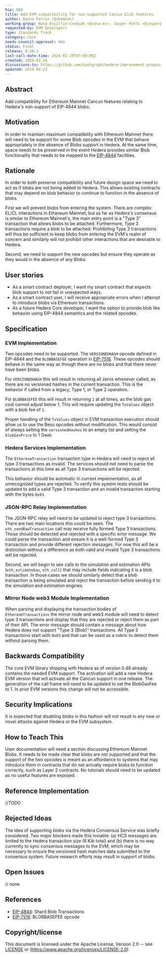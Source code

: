 ```yaml
---
hip: 866
title: Add EVM compatibility for non-supported Cancun blob features.
author: Danno Ferrin (@shemnon)
working-group: Nana Essilfie-Conduah <@nana-ec>, Jasper Potts <@jasperpotts>, Richard Bair <@rbair23>
requested-by: EVM Developers
type: Standards Track
category: Core
needs-council-approval: Yes
status: Final
release: 0.50.1
last-call-date-time: 2024-02-28T07:00:00Z
created: 2024-01-24
discussions-to: https://github.com/hashgraph/hedera-improvement-proposal/discussions/872
updated: 2024-06-23
---
```


## Abstract

Add compatibility for Ethereum Mainnet Cancun features relating to Hedera's
non-support of EIP-4844 blobs.

## Motivation

In order to maintain maximum compatibility with Ethereum Mainnet there will need
to be support for some Blob opcodes in the EVM that behave appropriately in the
absence of Blobs support in Hedera. At the same time, space needs to be
preserved in the event Hedera provides similar Blob functionality that needs to
be mapped to the [EIP-4844](https://eips.ethereum.org/EIPS/eip-4844) facilities.

## Rationale

In order to both preserve compatibility and future design space we need to act
as if blobs are not being added to Hedera. This allows existing contracts that
may depend on blob behavior to continue to function in the absence of blobs.

First we will prevent blobs from entering the system. There are complex EL/CL
interactions in Ethereum Mainnet, but as far as Hedera's consensus is similar to
Ethereum Mainnet's, the main entry point is a "Type 3" transaction that allows
blobs to be attached. Furthermore, Type 3 transactions require a blob to be
attached. Prohibiting Type 3 transactions will thus be sufficient to keep blobs
from entering the EVM's realm of concern and similarly will not prohibit other
interactions that are desirable to Hedera.

Second, we need to support the new opcodes but ensure they operate as they would
in the absence of any Blobs.

## User stories

* As a smart contract deployer, I want my smart contract that expects blob
  support to not fail in unexpected ways.
* As a smart contract user, I will receive appropriate errors when I attempt to
  introduce blobs via Ethereum transactions.
* As a future Hedera Core developer, I want the option to provide blob like
  behavior using EIP-4844 semantics and the related opcodes.

## Specification

### EVM Implementation

Two opcodes need to be supported. The `VERSIONEDHASH` opcode defined
in EIP-4844 and the `BLOBBASEFEE`
operation in [EIP-7516](https://eips.ethereum.org/EIPS/eip-7516). These opcodes
should behave in the same way as though there are no blobs and that there never
have been blobs.

For `VERSIONEDHASH` this will result in returning all zeros whenever called, as
there are no versioned hashes in the current transaction. This is the behavior
if called from a legacy, Type 1, or Type 2 operation.

For `BLOBBASEFEE` this will result in returning `1` at all times, as the blob
gas cost cannot adjust below 1. This will require updating the `TxValues` object
with a blob fee of `1`.

Proper handling of the `TxValues` object in EVM transaction execution should
allow us to use the Besu opcodes without modification. This would consist of
always setting the `versionedHashes` to an empty list and setting
the `blobGasPrice` to 1 Gwei.

### Hedera Services Implementation

The `EthereumTransaction` transaction type in Hedera will need to reject all
type 3 transactions as invalid. The services should not need to parse the
transactions at this time as all Type 3 transactions will be rejected.

This behavior should be automatic in current implementation, as all unrecognized
types are rejected. To verify this system tests should be updated to add a valid
Type 3 transaction and an invalid transaction starting with the bytes `0x03`.

### JSON-RPC Relay Implementation

The JSON-RPC relay will need to be updated to reject type 3 transactions. There
are two main locations this could be seen. The `eth_sendRawTransaction` call may
receive fully formed Type 3 transactions. Those should be detected and rejected
with a specific error message. We could parse the transaction and ensure it is a
well-formed Type 3 transaction and provide different rejection messages. For now
this will be a distinction without a difference as both valid and invalid Type 3
transactions will be rejected.

Second, we will begin to see calls to the simulation and estimation
APIs (`eth_estimateGas`, `eth_call`) that may include fields indicating it is a
blob transaction. In those cases we should similarly detect that a blob
transaction is being simulated and reject the transaction before sending it to
the simulation and estimation engines.

### Mirror Node web3 Module Implementation

When parsing and displaying the transaction bodies of `EthereumTransactions` the
mirror node and web3 module will need to detect type 3 transactions and display
that they are rejected or reject them as part of their API. The error message
should contain a message about how Hedera does not support "Type 3 (Blob)"
transactions. All Type 3 transactions start with `0x03` and that can be used as
a rubric to detect them without parsing them.

## Backwards Compatibility

The core EVM library shipping with Hedera as of version 0.46 already contains
the needed EVM support. The activation will add a new Hedera EVM version that
will activate all the Cancun support in one release. The generation of the call
frame will need to be updated to set the BlobGasFee to 1. In prior EVM versions
this change will not be accessible.

## Security Implications

It is expected that disabling blobs in this fashion will not result in any new
or novel attacks against Hedera or the EVM subsystem.

## How to Teach This

User documentation will need a section discussing Ethereum Mainnet Blobs. It
needs to be made clear that blobs are not supported and that the support of the
two opcodes is meant as an affordance to systems that may introduce them in
contracts that do not actually require blobs to function correctly, such as
Layer 2 contracts. No tutorials should need to be updated as no useful features
are exposed.

## Reference Implementation

//TODO

## Rejected Ideas

The idea of supporting blobs via the Hedera Consensus Service was briefly
considered. Two major blockers made this inviable: (a) HCS messages are limited
to the Hedera transaction size (6 Kib total) and (b) there is no way currently
to sync consensus messages to the EVM, which may be necessary to ensure the
versioned hash matches data submitted to the consensus system. Future research
efforts may result in support of blobs.

## Open Issues

// none

## References

* [EIP-4844](https://eips.ethereum.org/EIPS/eip-4844): Shard Blob Transactions
* [EIP-7516](https://eips.ethereum.org/EIPS/eip-7516): BLOBBASEFEE opcode

## Copyright/license

This document is licensed under the Apache License, Version 2.0 --
see [LICENSE](../LICENSE) or (https://www.apache.org/licenses/LICENSE-2.0)
